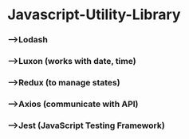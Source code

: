 # Javascript-Utility-Library

### -->Lodash 
### -->Luxon (works with date, time)
### -->Redux (to manage states)
### -->Axios (communicate with API)
### -->Jest (JavaScript Testing Framework)

